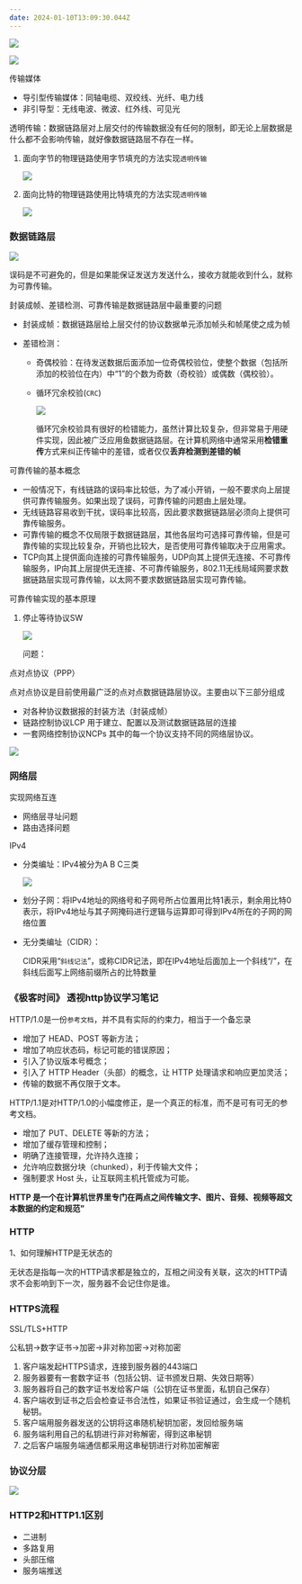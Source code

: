 ```yaml
---
date: 2024-01-10T13:09:30.044Z
---
```


![](https://cdn.jsdelivr.net/gh/kevin-lier/picgo/img/20220224161348.png)

![](https://cdn.jsdelivr.net/gh/kevin-lier/picgo/img/20220224163715.png)

传输媒体

- 导引型传输媒体：同轴电缆、双绞线、光纤、电力线
- 非引导型：无线电波、微波、红外线、可见光

透明传输：数据链路层对上层交付的传输数据没有任何的限制，即无论上层数据是什么都不会影响传输，就好像数据链路层不存在一样。

1. 面向字节的物理链路使用字节填充的方法实现`透明传输`

   ![](https://cdn.jsdelivr.net/gh/kevin-lier/picgo/img/20220226095128.png)

2. 面向比特的物理链路使用比特填充的方法实现`透明传输`

   ![](https://cdn.jsdelivr.net/gh/kevin-lier/picgo/img/20220226095146.png)

### 数据链路层

![](https://cdn.jsdelivr.net/gh/kevin-lier/picgo/img/20220226093215.png)

误码是不可避免的，但是如果能保证发送方发送什么，接收方就能收到什么，就称为可靠传输。

封装成帧、差错检测、可靠传输是数据链路层中最重要的问题

- 封装成帧：数据链路层给上层交付的协议数据单元添加帧头和帧尾使之成为帧

- 差错检测：

  - 奇偶校验：在待发送数据后面添加一位奇偶校验位，使整个数据（包括所添加的校验位在内）中“1”的个数为奇数（奇校验）或偶数（偶校验）。

  - 循环冗余校验(`CRC`)

    ![](https://cdn.jsdelivr.net/gh/kevin-lier/picgo/img/20220226101446.png)

    循环冗余校验具有很好的检错能力，虽然计算比较复杂，但非常易于用硬件实现，因此被广泛应用鱼数据链路层。在计算机网络中通常采用**检错重传**方式来纠正传输中的差错，或者仅仅**丢弃检测到差错的帧**

可靠传输的基本概念

- 一般情况下，有线链路的误码率比较低，为了减小开销，一般不要求向上层提供可靠传输服务。如果出现了误码，可靠传输的问题由上层处理。
- 无线链路容易收到干扰，误码率比较高，因此要求数据链路层必须向上提供可靠传输服务。
- 可靠传输的概念不仅局限于数据链路层，其他各层均可选择可靠传输，但是可靠传输的实现比较复杂，开销也比较大，是否使用可靠传输取决于应用需求。
- TCP向其上提供面向连接的可靠传输服务，UDP向其上提供无连接、不可靠传输服务，IP向其上层提供无连接、不可靠传输服务，802.11无线局域网要求数据链路层实现可靠传输，以太网不要求数据链路层实现可靠传输。

可靠传输实现的基本原理

1. 停止等待协议SW

   ![](https://cdn.jsdelivr.net/gh/kevin-lier/picgo/img/20220226231249.png)

   问题：

   



点对点协议（PPP）

点对点协议是目前使用最广泛的点对点数据链路层协议。主要由以下三部分组成

- 对各种协议数据报的封装方法（封装成帧）
- 链路控制协议LCP    用于建立、配置以及测试数据链路层的连接
- 一套网络控制协议NCPs   其中的每一个协议支持不同的网络层协议。



![](https://cdn.jsdelivr.net/gh/kevin-lier/picgo/img/20220227091143.png)

### 网络层

实现网络互连

- 网络层寻址问题
- 路由选择问题

IPv4

- 分类编址：IPv4被分为A  B  C三类

  ![](https://cdn.jsdelivr.net/gh/kevin-lier/picgo/img/20220301144901.png)

- 划分子网：将IPv4地址的网络号和子网号所占位置用比特1表示，剩余用比特0表示，将IPv4地址与其子网掩码进行逻辑与运算即可得到IPv4所在的子网的网络位置

- 无分类编址（CIDR）：

  CIDR采用“`斜线记法`”，或称CIDR记法，即在IPv4地址后面加上一个斜线“/”，在斜线后面写上网络前缀所占的比特数量

  
  

### 《极客时间》 透视http协议学习笔记

HTTP/1.0是一份`参考文档`，并不具有实际的约束力，相当于一个备忘录

- 增加了 HEAD、POST 等新方法；
- 增加了响应状态码，标记可能的错误原因；
- 引入了协议版本号概念；
- 引入了 HTTP Header（头部）的概念，让 HTTP 处理请求和响应更加灵活；
- 传输的数据不再仅限于文本。

HTTP/1.1是对HTTP/1.0的小幅度修正，是一个真正的标准，而不是可有可无的参考文档。

- 增加了 PUT、DELETE 等新的方法；
- 增加了缓存管理和控制；
- 明确了连接管理，允许持久连接；
- 允许响应数据分块（chunked），利于传输大文件；
- 强制要求 Host 头，让互联网主机托管成为可能。

**HTTP 是一个在计算机世界里专门在两点之间传输文字、图片、音频、视频等超文本数据的约定和规范”**

### HTTP

1、如何理解HTTP是无状态的

无状态是指每一次的HTTP请求都是独立的，互相之间没有关联，这次的HTTP请求不会影响到下一次，服务器不会记住你是谁。

### HTTPS流程

SSL/TLS+HTTP

公私钥->数字证书->加密->非对称加密->对称加密

1. 客户端发起HTTPS请求，连接到服务器的443端口
2. 服务器要有一套数字证书（包括公钥、证书颁发日期、失效日期等）
3. 服务器将自己的数字证书发给客户端（公钥在证书里面，私钥自己保存）
4. 客户端收到证书之后会检查证书合法性，如果证书验证通过，会生成一个随机秘钥。
5. 客户端用服务器发送的公钥将这串随机秘钥加密，发回给服务端
6. 服务端利用自己的私钥进行非对称解密，得到这串秘钥
7. 之后客户端服务端通信都采用这串秘钥进行对称加密解密

### 协议分层

![](https://cdn.jsdelivr.net/gh/yuusheng/picgo/img/20221005204408.png)





### HTTP2和HTTP1.1区别

- 二进制
- 多路复用
- 头部压缩
- 服务端推送


